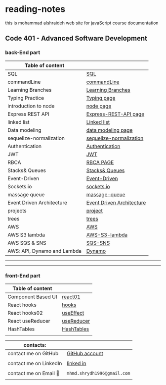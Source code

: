 # reading-notes

this is mohammad alshraideh web site for  javaScript course documentation  


## Code 401 - Advanced Software Development
### back-End part

|Table of content|  |
|--------------------|------------------|  
|  SQL  |  [SQL](./sql.md)| 
|commandLine | [commandLine](./commandLine.md)| 
|Learning Branches  | [Learning Branches](./learningBranches.md)| 
|Typing Practice  | [Typing page](TypingPractice.md)| 
|introduction to node |[node page](./node.md)| 
|Express REST API   | [Express-REST-API page](Express-REST-API.md)| 
|linked list   | [Linked list](linked-list.md)| 
|Data modeling   | [data modeling page](DataModeling.md)| 
|sequelize-normalization|[sequelize-normalization](./sequelize-normalization.md)| 
|Authentication |[Authentication](Authentication.md) | 
|JWT  |  [JWT](./JWT.md)| 
|RBCA | [RBCA PAGE](RBCA.md)| 
|Stacks& Queues| [Stacks& Queues](./StacksAndQueues.md) | 
|Event-Driven| [Event-Driven](/event-driven.md)| 
|Sockets.io| [sockets.io](./sockets.Io.md)|  
|massage queue| [massage-queue](./massage-queue.md)| 
|Event Driven Architecture| [Event Driven Architecture](./EventDrivenArchitecture.md)|  
|projects| [project](./projects.md)|   
|trees| [trees](./trees.md)|   
|AWS| [AWS](./AWS)|  
|AWS S3 lambda| [AWS-S3-lambda](./AWS-S3-lambda.md)|  
|AWS SQS & SNS| [SQS-SNS](./SQS%26SNS.md)|  
|AWS: API, Dynamo and Lambda| [Dynamo](./aws-dynamo.md)|
------
-----

### front-End part

|Table of content|  |
|--------------------|------------------|  
| Component Based UI |  [react01](./react01.md)| 
| React hooks |[hooks](./hooks.md)  | 
| React hooks02 |[useEffect](./useEffectHook.md)  | 
| React useReducer |[useReducer](./useReducer.md)  |
| HashTables |[HashTables](./hashTable.md)  |
| | |


























 
|contacts: |   |
|--------------|-----------------|
|contact me on GitHub  | [GitHub account](https://github.com/mohammadsh96)|
|  | |
|contact me on LinkedIn | [linked in ](https://www.linkedin.com/in/mohammad-alshraideh-67820b186/)|
|  |  | 
|contact me on Email  :email:| ``` mhmd.shrydh1996@gmail.com ```|
|  |  |
